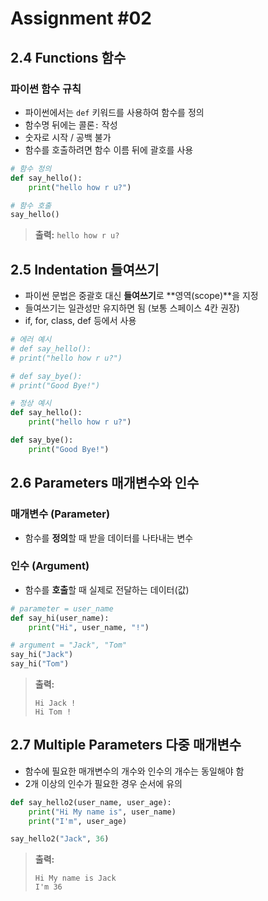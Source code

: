 # Assignment #02

## 2.4 Functions 함수

### 파이썬 함수 규칙

- 파이썬에서는 `def` 키워드를 사용하여 함수를 정의
- 함수명 뒤에는 콜론`:` 작성
- 숫자로 시작 / 공백 불가
- 함수를 호출하려면 함수 이름 뒤에 괄호를 사용

```python
# 함수 정의
def say_hello():
    print("hello how r u?")

# 함수 호출
say_hello()
```

> **출력:** `hello how r u?`
> 

## 2.5 Indentation 들여쓰기

- 파이썬 문법은 중괄호 대신 **들여쓰기**로 **영역(scope)**을 지정
- 들여쓰기는 일관성만 유지하면 됨 (보통 스페이스 4칸 권장)
- if, for, class, def 등에서 사용

```python
# 에러 예시
# def say_hello():
# print("hello how r u?")

# def say_bye():
# print("Good Bye!")
```

```python
# 정상 예시
def say_hello():
    print("hello how r u?")

def say_bye():
    print("Good Bye!")
```

## 2.6 Parameters 매개변수와 인수

### 매개변수 (Parameter)

- 함수를 **정의**할 때 받을 데이터를 나타내는 변수

### 인수 (Argument)

- 함수를 **호출**할 때 실제로 전달하는 데이터(값)

```python
# parameter = user_name
def say_hi(user_name):
    print("Hi", user_name, "!")

# argument = "Jack", "Tom"
say_hi("Jack")
say_hi("Tom")
```

> **출력:**
> 
> 
> ```
> Hi Jack !
> Hi Tom !
> ```
> 

## 2.7 Multiple Parameters 다중 매개변수

- 함수에 필요한 매개변수의 개수와 인수의 개수는 동일해야 함
- 2개 이상의 인수가 필요한 경우 순서에 유의

```python
def say_hello2(user_name, user_age):
    print("Hi My name is", user_name)
    print("I'm", user_age)

say_hello2("Jack", 36)
```

> **출력:**
> 
> 
> ```
> Hi My name is Jack
> I'm 36
> ```
> 

